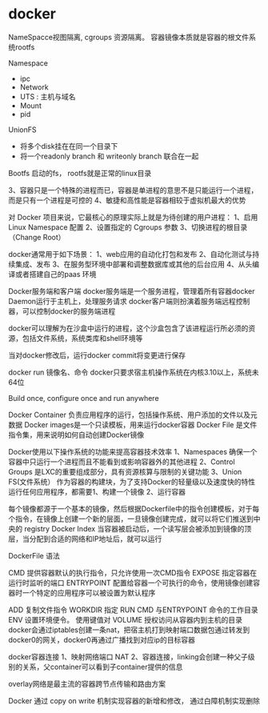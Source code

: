 # docker

NameSpacce视图隔离, cgroups 资源隔离。 容器镜像本质就是容器的根文件系统rootfs

Namespace
* ipc
* Network
* UTS  : 主机与域名
* Mount
* pid

UnionFS
* 将多个disk挂在在同一个目录下
* 将一个readonly branch 和 writeonly branch 联合在一起

Bootfs 启动的fs， rootfs就是正常的linux目录

3、容器只是一个特殊的进程而已，容器是单进程的意思不是只能运行一个进程，而是只有一个进程是可控的
4、敏捷和高性能是容器相较于虚拟机最大的优势

对 Docker 项目来说，它最核心的原理实际上就是为待创建的用户进程：
1、启用 Linux Namespace 配置
2、设置指定的 Cgroups 参数
3、切换进程的根目录（Change Root）

docker通常用于如下场景：
1、web应用的自动化打包和发布
2、自动化测试与持续集成、发布
3、在服务型环境中部署和调整数据库或其他的后台应用
4、从头编译或者搭建自己的paas 环境

Docker服务端和客户端
docker服务端是一个服务进程，管理着所有容器docker Daemon运行于主机上，处理服务请求
docker客户端则扮演着服务端远程控制器，可以控制docker的服务端进程

docker可以理解为在沙盒中运行的进程，这个沙盒包含了该进程运行所必须的资源，包括文件系统，系统类库和shell环境等

当对docker修改后，运行docker commit将变更进行保存

docker run 镜像名、命令
docker只要求宿主机操作系统在内核3.10以上，系统未64位

Build once, configure once and run anywhere

Docker Container 负责应用程序的运行，包括操作系统、用户添加的文件以及元数据
Docker images是一个只读模板，用来运行docker容器
Docker File 是文件指令集，用来说明如何自动创建Docker镜像

Docker使用以下操作系统的功能来提高容器技术效率
1、Namespaces 确保一个容器中只运行一个进程而且不能看到或影响容器外的其他进程
2、Control Groups 是LXC的重要组成部分，具有资源核算与限制的关键功能
3、Union FS(文件系统） 作为容器的构建块，为了支持Docker的轻量级以及速度快的特性
运行任何应用程序，都需要1、构建一个镜像  2、运行容器

每个镜像都源于一个基本的镜像，然后根据Dockerfile中的指令创建模板，对于每个指令，在镜像上创建一个新的层面，一旦镜像创建完成，就可以将它们推送到中央的 registry   Docker Index
当容器被启动后，一个读写层会被添加到镜像的顶层，当分配到合适的网络和IP地址后，就可以运行

DockerFile 语法

CMD 提供容器默认的执行指令，只允许使用一次CMD指令
EXPOSE 指定容器在运行时监听的端口
ENTRYPOINT 配置给容器一个可执行的命令，使用镜像创建容器时一个特定的应用程序可以被设置为默认程序

ADD 复制文件指令
WORKDIR 指定 RUN  CMD 与ENTRYPOINT 命令的工作目录
ENV 设置环境便令。 使用键值对
VOLUME  授权访问从容器内到主机的目录
docker会通过iptables创建一条nat，把宿主机打到映射端口数据包通过转发到docker0的网关，docker0再通过广播找到对应ip的目标容器

docker容器连接
1、映射网络端口 NAT
2、容器连接，linking会创建一种父子级别的关系，父container可以看到子container提供的信息

overlay网络是最主流的容器跨节点传输和路由方案

Docker 通过 copy on write 机制实现容器的新增和修改， 通过白障机制实现删除 

